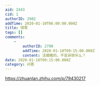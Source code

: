 ```yaml
---
aid: 2443
cid: 1
authorID: 2902
addTime: 2020-01-10T06:00:00.000Z
title: 得零
tags: []
comments:
    -
        authorID: 2790
        addTime: 2020-01-10T09:15:00.000Z
        content: 活摘猪的，不变异排斥么？
date: 2020-01-10T09:15:00.000Z
category: 问答
---
```


https://zhuanlan.zhihu.com/p/79430217
